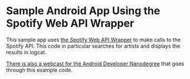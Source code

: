 # Sample Android App Using the Spotify Web API Wrapper

This sample app uses [the Spotify Web API Wrapper](https://github.com/kaaes/spotify-web-api-android) to make calls to the Spotify API. This code in particular searches for artists and displays the results in logcat.

[There is also a webcast for the Android Developer Nanodegree](https://plus.google.com/events/cdp78mckdd6hmg451ou41duc39s?authkey=COHHyoWfo5ukrQE) that goes through this example code.
